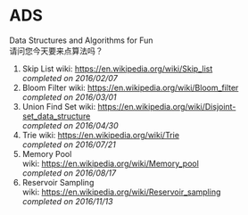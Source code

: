 # ADS
Data Structures and Algorithms for Fun  
请问您今天要来点算法吗？

1. Skip List
    wiki: https://en.wikipedia.org/wiki/Skip_list  
    *completed on 2016/02/07*
2. Bloom Filter
    wiki: https://en.wikipedia.org/wiki/Bloom_filter  
    *completed on 2016/03/01*    
3. Union Find Set
    wiki: https://en.wikipedia.org/wiki/Disjoint-set_data_structure  
    *completed on 2016/04/30*
4. Trie
    wiki: https://en.wikipedia.org/wiki/Trie  
    *completed on 2016/07/21*
5. Memory Pool  
    wiki: https://en.wikipedia.org/wiki/Memory_pool  
    *completed on 2016/08/17*  
6. Reservoir Sampling  
    wiki: https://en.wikipedia.org/wiki/Reservoir_sampling  
    *completed on 2016/11/13*

